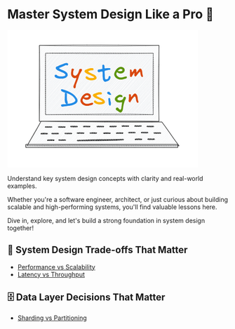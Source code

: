 # Master System Design Like a Pro 🚀
![Master System Design](images/welcome-system-design.PNG)

Understand key system design concepts with clarity and real-world examples.  

Whether you're a software engineer, architect, or just curious about building scalable and high-performing systems, you'll find valuable lessons here.  

Dive in, explore, and let's build a strong foundation in system design together!

## 🧩 System Design Trade-offs That Matter 
- [Performance vs Scalability](https://thesystemthinker.substack.com/p/performance-vs-scalability)
- [Latency vs Throughput](https://thesystemthinker.substack.com/p/latency-vs-throughput)

## 🗄️ Data Layer Decisions That Matter
- [Sharding vs Partitioning](https://thesystemthinker.substack.com/p/sharding-vs-partitioning)

